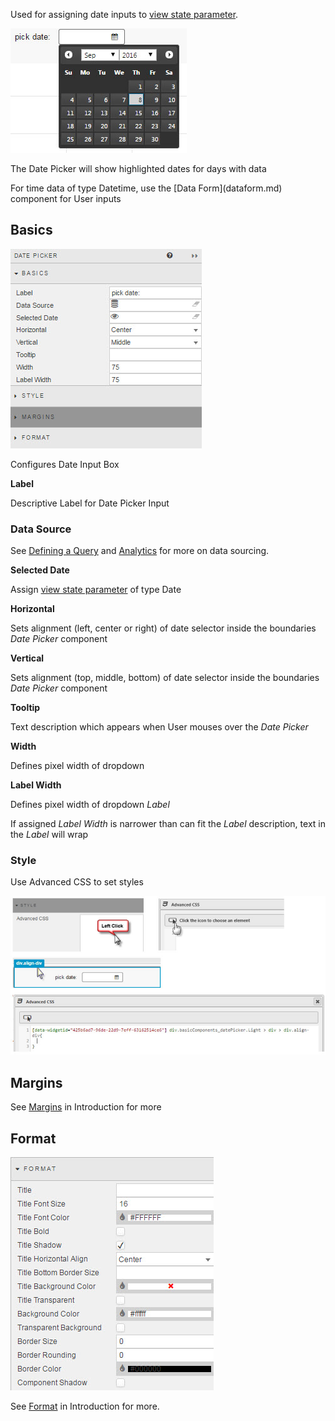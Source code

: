 
Used for assigning date inputs to [view state parameter](introduction.md#view-state-parameters).

![Screenshot](img/datepickerhtmllight.jpg)

The Date Picker will show highlighted dates for days with data

<aside class="admonition tip">For time data of type Datetime, use the [Data Form](dataform.md) component for User inputs</aside>

## Basics

![Screenshot](img/datepicker.jpg)

Configures Date Input Box

**Label**

Descriptive Label for Date Picker Input

### Data Source

See [Defining a Query](introduction.md#defining-a-query) and [Analytics](introduction.md#analytics) for more on data sourcing.

**Selected Date**

Assign [view state parameter](introduction.md#view-state-parameters) of type Date

**Horizontal**

Sets alignment (left, center or right) of date selector inside the boundaries *Date Picker* component

**Vertical**

Sets alignment (top, middle, bottom) of date selector inside the boundaries *Date Picker* component

**Tooltip**

Text description which appears when User mouses over the *Date Picker*

**Width**

Defines pixel width of dropdown

**Label Width**

Defines pixel width of dropdown *Label*

<aside class="admonition tip">If assigned <i>Label Width</i> is narrower than can fit the <i>Label</i> description, text in the <i>Label</i> will wrap</aside>

### Style

Use Advanced CSS to set styles
 
![Screenshot](img/datepickercsshtmllight.jpg)

## Margins

See [Margins](introduction.md#margins) in Introduction for more

## Format

![Screenshot](img/mapformat.jpg)

See [Format](introduction.md#format) in Introduction for more.

